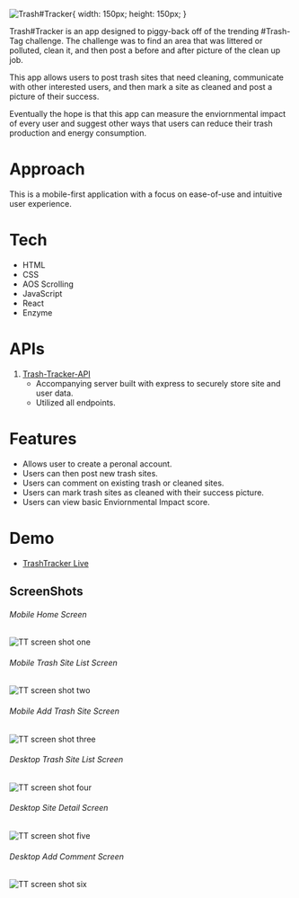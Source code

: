 ![Trash#Tracker](README_images/logo2.png){
width: 150px;
height: 150px;
}

Trash#Tracker is an app designed to piggy-back off of the trending #Trash-Tag challenge. The challenge was to find an area that was littered or polluted, clean it, and then post a before and after picture of the clean up job.

This app allows users to post trash sites that need cleaning, communicate with other interested users, and then mark a site as cleaned and post a picture of their success.

Eventually the hope is that this app can measure the enviornmental impact of every user and suggest other ways that users can reduce their trash production and energy consumption.

# Approach

This is a mobile-first application with a focus on ease-of-use and intuitive user experience.

# Tech

- HTML
- CSS
- AOS Scrolling
- JavaScript
- React
- Enzyme

# APIs

1. [Trash-Tracker-API](https://github.com/Cosmic-Noir/trash-tracker-api)
   - Accompanying server built with express to securely store site and user data.
   - Utilized all endpoints.

# Features

- Allows user to create a peronal account.
- Users can then post new trash sites.
- Users can comment on existing trash or cleaned sites.
- Users can mark trash sites as cleaned with their success picture.
- Users can view basic Enviornmental Impact score.

# Demo

- [TrashTracker Live](https://trash-tag-tracker-app.cosmicnoir.now.sh/)

## ScreenShots

###### Mobile Home Screen

![TT screen shot one](README_images/mobile1.png)

###### Mobile Trash Site List Screen

![TT screen shot two](README_images/mobile2.png)

###### Mobile Add Trash Site Screen

![TT screen shot three](README_images/mobile3.png)

###### Desktop Trash Site List Screen

![TT screen shot four](README_images/desk1.png)

###### Desktop Site Detail Screen

![TT screen shot five](README_images/desk2.png)

###### Desktop Add Comment Screen

![TT screen shot six](README_images/desk3.png)

